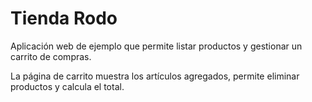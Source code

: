 # Tienda Rodo

Aplicación web de ejemplo que permite listar productos y gestionar un carrito de compras.

La página de carrito muestra los artículos agregados, permite eliminar productos y calcula el total.
